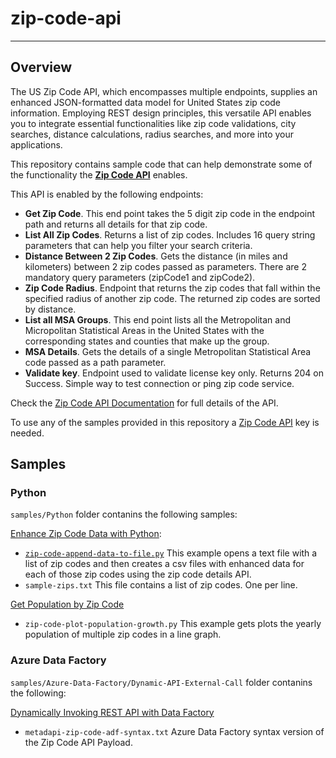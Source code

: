 # zip-code-api
---
## Overview

The US Zip Code API, which encompasses multiple endpoints, supplies an enhanced JSON-formatted data model for United States zip code information. Employing REST design principles, this versatile API enables you to integrate essential functionalities like zip code validations, city searches, distance calculations, radius searches, and more into your applications. 

This repository contains sample code that can help demonstrate some of the functionality the [**Zip Code API**](https://www.metadapi.com/API-Products/Zip-Code-API) enables. 

This API is enabled by the following endpoints:

- **Get Zip Code**. This end point takes the 5 digit zip code in the endpoint path and returns all details for that zip code.
- **List All Zip Codes**. Returns a list of zip codes. Includes 16 query string parameters that can help you filter your search criteria.
- **Distance Between 2 Zip Codes**. Gets the distance (in miles and kilometers) between 2 zip codes passed as parameters. There are 2 mandatory query parameters (zipCode1 and zipCode2).
- **Zip Code Radius**. Endpoint that returns the zip codes that fall within the specified radius of another zip code. The returned zip codes are sorted by distance.
- **List all MSA Groups**. This end point lists all the Metropolitan and Micropolitan Statistical Areas in the United States with the corresponding states and counties that make up the group.
- **MSA Details**. Gets the details of a single Metropolitan Statistical Area code passed as a path parameter.
- **Validate key**. Endpoint used to validate license key only. Returns 204 on Success. Simple way to test connection or ping zip code service. 

Check the [Zip Code API Documentation](https://metadapi.stoplight.io/docs/api/f4e77dc2eaf4d-zip-code-data-api) for full details of the API. 

To use any of the samples provided in this repository a [Zip Code API](https://www.metadapi.com/API-Products/Zip-Code-API) key is needed. 

## Samples

### Python
`samples/Python` folder contanins the following samples:

[Enhance Zip Code Data with Python](https://www.metadapi.com/Blog/python-code-to-enhance-zip-codes):
- [`zip-code-append-data-to-file.py`](samples/Python/zip-code-append-data-to-file.py) This example opens a text file with a list of zip codes and then creates a csv files with enhanced data for each of those zip codes using the zip code details API.
- `sample-zips.txt` This file contains a list of zip codes. One per line.

[Get Population by Zip Code](https://www.metadapi.com/Blog/get-us-population-by-zip-code)
- `zip-code-plot-population-growth.py` This example gets plots the yearly population of multiple zip codes in a line graph. 

### Azure Data Factory
`samples/Azure-Data-Factory/Dynamic-API-External-Call` folder contanins the following:

[Dynamically Invoking REST API with Data Factory](https://www.metadapi.com/Blog/dynamically-invoking-rest-api-with-data-factory)
- `metadapi-zip-code-adf-syntax.txt` Azure Data Factory syntax version of the Zip Code API Payload. 
